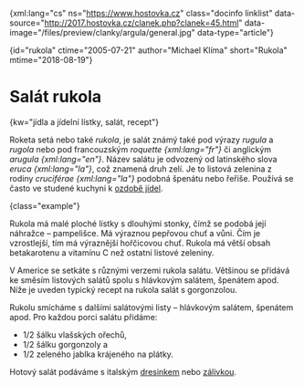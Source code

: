 
{xml:lang="cs" ns="https://www.hostovka.cz" class="docinfo linklist" data-source="http://2017.hostovka.cz/clanek.php?clanek=45.html" data-image="/files/preview/clanky/argula/general.jpg" data-type="article"}

{id="rukola" ctime="2005-07-21" author="Michael Klíma" short="Rukola" mtime="2018-08-19"}

# Salát rukola

<!-- generated attribute kw by user_udpatekw.sh on 2019-04-16, do not edit -->

{kw="jídla a jídelní lístky, salát, recept"}

Roketa setá nebo také _rukola_, je salát známý také pod výrazy _rugula_ a _rugola_ nebo pod francouzským _roquette {xml:lang="fr"}_ či anglickým _arugula {xml:lang="en"}_. Název salátu je odvozený od latinského slova _eruca {xml:lang="la"}_, což znamená druh zelí. Je to listová zelenina z rodiny _cruciférae {xml:lang="la"}_ podobná špenátu nebo řeřiše. Používá se často ve studené kuchyni k [ozdobě jídel][3].

{class="example"}

Rukola má malé ploché lístky s dlouhými stonky, čímž se podobá její náhražce – pampelišce. Má výraznou pepřovou chuť a vůni. Čím je vzrostlejší, tím má výraznější hořčicovou chuť. Rukola má větší obsah betakarotenu a vitamínu C než ostatní listové zeleniny.

V Americe se setkáte s různými verzemi rukola salátu. Většinou se přidává ke směsím listových salátů spolu s hlávkovým salátem, špenátem apod. Níže je uveden typický recept na rukola salát s gorgonzolou.

Rukolu smícháme s dalšími salátovými listy – hlávkovým salátem, špenátem apod. Pro každou porci salátu přidáme:

  * 1/2 šálku vlašských ořechů, 
  * 1/2 šálku gorgonzoly a 
  * 1/2 zeleného jablka krájeného na plátky.

Hotový salát podáváme s italským [dresinkem][1] nebo [zálivkou][2].

[1]: /zalivka_dresink#dresinky 
[2]: /zalivka_dresink#zalivka 
[3]: /zdobeni 
